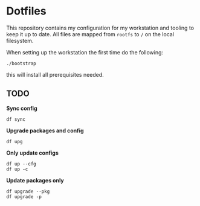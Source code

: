 # Dotfiles

This repository contains my configuration for my workstation and tooling to keep it up to date.
All files are mapped from `rootfs` to `/` on the local filesystem.  

When setting up the workstation the first time do the following:
```
./bootstrap
```
this will install all prerequisites needed.

## TODO 

**Sync config**

```
df sync
```

**Upgrade packages and config**
```
df upg
```

**Only update configs**
```
df up --cfg
df up -c
```

**Update packages only**
```
df upgrade --pkg
df upgrade -p
```




